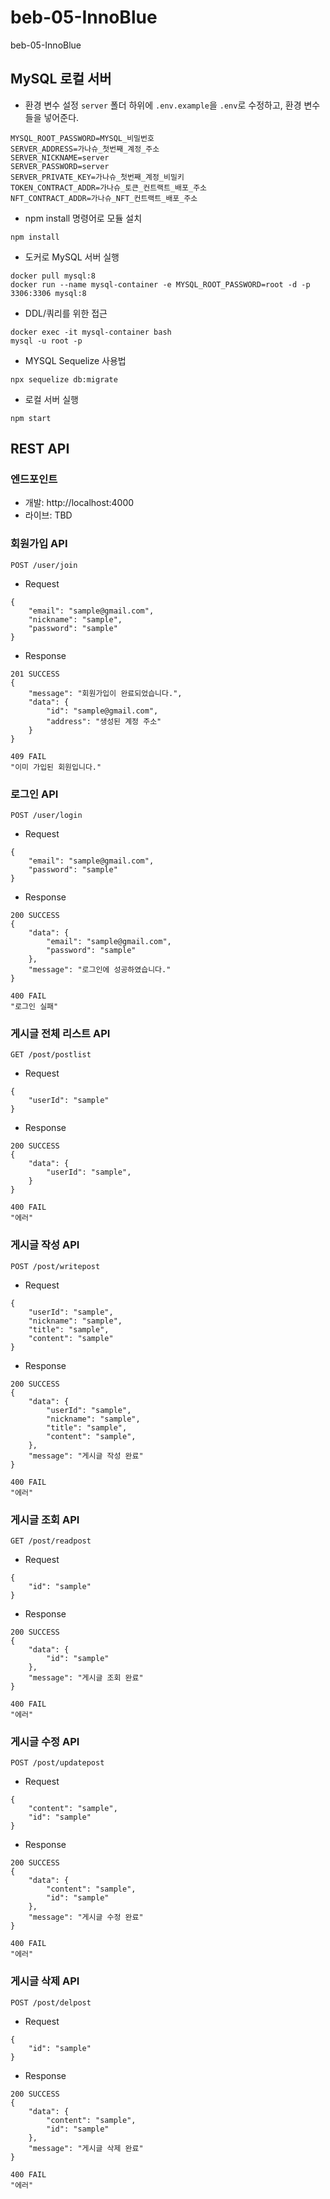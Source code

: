 # beb-05-InnoBlue
beb-05-InnoBlue


## MySQL 로컬 서버

- 환경 변수 설정
`server` 폴더 하위에 `.env.example`을 `.env`로 수정하고, 환경 변수들을 넣어준다.
```
MYSQL_ROOT_PASSWORD=MYSQL_비밀번호
SERVER_ADDRESS=가나슈_첫번째_계정_주소
SERVER_NICKNAME=server
SERVER_PASSWORD=server
SERVER_PRIVATE_KEY=가나슈_첫번째_계정_비밀키
TOKEN_CONTRACT_ADDR=가나슈_토큰_컨트랙트_배포_주소
NFT_CONTRACT_ADDR=가나슈_NFT_컨트랙트_배포_주소
```

- npm install 명령어로 모듈 설치

```
npm install
```

- 도커로 MySQL 서버 실행

```
docker pull mysql:8
docker run --name mysql-container -e MYSQL_ROOT_PASSWORD=root -d -p 3306:3306 mysql:8
```

- DDL/쿼리를 위한 접근
```
docker exec -it mysql-container bash
mysql -u root -p
```

- MYSQL Sequelize 사용법
```
npx sequelize db:migrate
```

- 로컬 서버 실행

```
npm start
```

## REST API

### 엔드포인트
- 개발: http://localhost:4000
- 라이브: TBD

### 회원가입 API

```
POST /user/join
```

- Request
```
{
    "email": "sample@gmail.com",
    "nickname": "sample",
    "password": "sample"
}
```


- Response
```
201 SUCCESS
{
    "message": "회원가입이 완료되었습니다.",
    "data": {
        "id": "sample@gmail.com",
        "address": "생성된 계정 주소"
    }
}

409 FAIL
"이미 가입된 회원입니다."
```

### 로그인 API

```
POST /user/login
```

- Request
```
{
    "email": "sample@gmail.com",
    "password": "sample"
}
```

- Response
```
200 SUCCESS
{
    "data": {
        "email": "sample@gmail.com",
        "password": "sample"
    },
    "message": "로그인에 성공하였습니다."
}

400 FAIL
"로그인 실패"
```

### 게시글 전체 리스트 API
```
GET /post/postlist
```

- Request
```
{
    "userId": "sample"
}
```

- Response
```
200 SUCCESS
{
    "data": {
        "userId": "sample",
    }
}

400 FAIL
"에러"
```

### 게시글 작성 API
```
POST /post/writepost
```

- Request
```
{
    "userId": "sample",
    "nickname": "sample",
    "title": "sample",
    "content": "sample"
}
```

- Response
```
200 SUCCESS
{
    "data": {
        "userId": "sample",
        "nickname": "sample",
        "title": "sample",
        "content": "sample",
    },
    "message": "게시글 작성 완료"
}

400 FAIL
"에러"
```

### 게시글 조회 API
```
GET /post/readpost
```

- Request
```
{
    "id": "sample"
}
```

- Response
```
200 SUCCESS
{
    "data": {
        "id": "sample"
    },
    "message": "게시글 조회 완료"
}

400 FAIL
"에러"
```

### 게시글 수정 API
```
POST /post/updatepost
```

- Request
```
{
    "content": "sample",
    "id": "sample"
}
```

- Response
```
200 SUCCESS
{
    "data": {
        "content": "sample",
        "id": "sample"
    },
    "message": "게시글 수정 완료"
}

400 FAIL
"에러"
```

### 게시글 삭제 API
```
POST /post/delpost
```

- Request
```
{
    "id": "sample"
}
```

- Response
```
200 SUCCESS
{
    "data": {
        "content": "sample",
        "id": "sample"
    },
    "message": "게시글 삭제 완료"
}

400 FAIL
"에러"
```
